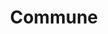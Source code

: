 ---
title: "Commune"
permalink: /spells/commune/
tags:
  - Spell
available_for:
  - Cleric
level: "5th Level"
school: "Divination"
comp:
  - V
  - S
  - M
material: "incense and a vial of holy or unholy water."
duration: "1 minute"
cast_time: "1 Minute"
ritual: true
description: |
  You contact your deity or a divine proxy and ask up to three questions that can be answered with a yes or no. You must ask your questions before the spell ends. You receive a correct answer for each question.

  Divine beings aren't necessarily omniscient, so you might receive "unclear" as an answer if a question pertains to information that lies beyond the deity's knowledge. In a case where a one-word answer could be misleading or contrary to the deity's interests, the GM might offer a short phrase as an answer instead.

  If you cast the spell two or more times before finishing your next long rest, there is a cumulative 25 percent chance for each casting after the first that you get no answer. The GM makes this roll in secret.
excerpt: "You contact your deity or a divine proxy and ask up to three questions that can be answered with a yes or no."
source: "Basic Rules"
---